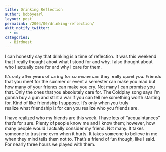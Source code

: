 ```yaml
---
title: Drinking Reflection
author: bobbyearl
layout: post
permalink: /2004/06/drinking-reflection/
aktt_notify_twitter:
  - no
categories:
  - Birdnest
---
```

<p class="p1">
  I can honestly say that drinking is a time of reflection. It was this weekend that I really thought about what I stood for and why. I also thought about who I actually care for and why I care for them.
</p>

<p class="p1">
  It&#8217;s only after years of caring for someone can they really upset you. Friends that you meet for the summer or event a semester can make you mad but how many of your friends can make you cry. Not many I can promise you that. Only the ones that you absolutely care for. The Coldplay song says I&#8217;m gonna buy a gun and start a war if you can tell me something worth starting for. Kind of like friendship I suppose. It&#8217;s only when you truly<br /> realize what friendship is for can you realize who you friends are.
</p>

<p class="p1">
  I have realized who my friends are this week. I have lots of &#8220;acquaintances&#8221; that&#8217;s for sure. Plenty of people know me and I know them; however, how many people would I actually consider my friend. Not many. It takes someone to trust me even when it hurts. It takes someone to believe in me when they mind tells them not to. That&#8217;s a friend of fun though, like I said. For nearly three hours we played with them.
</p>